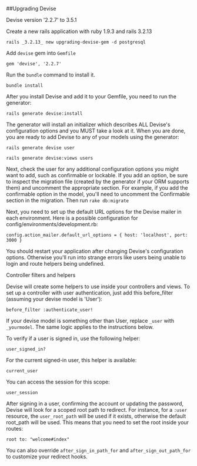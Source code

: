 ##Upgrading Devise

Devise version '2.2.7' to 3.5.1

Create a new rails application with ruby 1.9.3 and rails 3.2.13

    rails _3.2.13_ new upgrading-devise-gem -d postgresql

Add `devise` gem into `Gemfile`

    gem 'devise', '2.2.7'

Run the  `bundle` command to install it.

    bundle install

After you install Devise and add it to your Gemfile, you need to run the generator:

    rails generate devise:install

The generator will install an initializer which describes ALL Devise's configuration options and you MUST take a look at it. When you are done, you are ready to add Devise to any of your models using the generator:

    rails generate devise user

    rails generate devise:views users

Next, check the user for any additional configuration options you might want to add, such as confirmable or lockable. If you add an option, be sure to inspect the migration file (created by the generator if your ORM supports them) and uncomment the appropriate section. For example, if you add the confirmable option in the model, you'll need to uncomment the Confirmable section in the migration. Then run `rake db:migrate`

Next, you need to set up the default URL options for the Devise mailer in each environment. Here is a possible configuration for config/environments/development.rb:

    config.action_mailer.default_url_options = { host: 'localhost', port: 3000 }

You should restart your application after changing Devise's configuration options. Otherwise you'll run into strange errors like users being unable to login and route helpers being undefined.

Controller filters and helpers

Devise will create some helpers to use inside your controllers and views. To set up a controller with user authentication, just add this before_filter (assuming your devise model is 'User'):

    before_filter :authenticate_user!

If your devise model is something other than User, replace `_user` with `_yourmodel`. The same logic applies to the instructions below.

To verify if a user is signed in, use the following helper:

    user_signed_in?

For the current signed-in user, this helper is available:

    current_user

You can access the session for this scope:

    user_session

After signing in a user, confirming the account or updating the password, Devise will look for a scoped root path to redirect. For instance, for a `:user` resource, the `user_root_path` will be used if it exists, otherwise the default root_path will be used. This means that you need to set the root inside your routes:

    root to: "welcome#index"

You can also override `after_sign_in_path_for` and `after_sign_out_path_for` to customize your redirect hooks.
